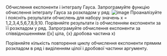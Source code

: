 Обчислення експоненти і інтегралу Гауса.
Запрограмуйте функцію обчислення інтегралу Гауса за розкладом у ряд:
![image](https://user-images.githubusercontent.com/51787088/73770804-bae4ca00-4785-11ea-874b-dddf18eb77f9.png)
Проаналізуйте і поясніть результати обчислень для набору значень x = 1,2,3,4,5,6,7,8,9,10.
Порівняйте результати із обчисленням експоненти   за її розкладом у ряд.
Запрограмуйте обчислення експоненти за співвідношеннями ([x] ціла, {x} дробова частина х)

Порівняйте кількість повторення циклу обчислення експоненти прямим розкладом в ряд і виділенням цілої і дробової частини аргументу.
